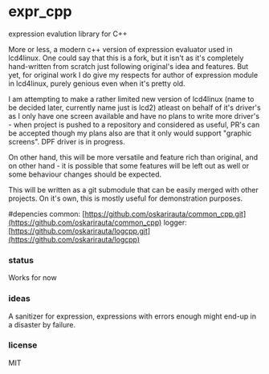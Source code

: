 # expr_cpp
expression evalution library for C++

More or less, a modern c++ version of expression evaluator used
in lcd4linux. One could say that this is a fork, but it isn't
as it's completely hand-written from scratch just following
original's idea and features. But yet, for original work I do
give my respects for author of expression module in lcd4linux,
purely genious even when it's pretty old.

I am attempting to make a rather limited new version of
lcd4linux (name to be decided later, currently name just is lcd2)
atleast on behalf of it's driver's as I only have one
screen available and have no plans to write more driver's -
when project is pushed to a repository and considered as
useful, PR's can be accepted though my plans also are that
it only would support "graphic screens". DPF driver is in
progress.

On other hand, this will be more versatile and feature rich
than original, and on other hand - it is possible that some
features will be left out as well or some behaviour changes
should be expected.

This will be written as a git submodule that can be easily
merged with other projects. On it's own, this is mostly
useful for demonstration purposes.

#depencies
common: [https://github.com/oskarirauta/common_cpp.git](https://github.com/oskarirauta/common_cpp)
logger: [https://github.com/oskarirauta/logcpp.git](https://github.com/oskarirauta/logcpp)

### status
Works for now

### ideas
A sanitizer for expression, expressions with errors enough might end-up in a disaster by failure.

### license
MIT

